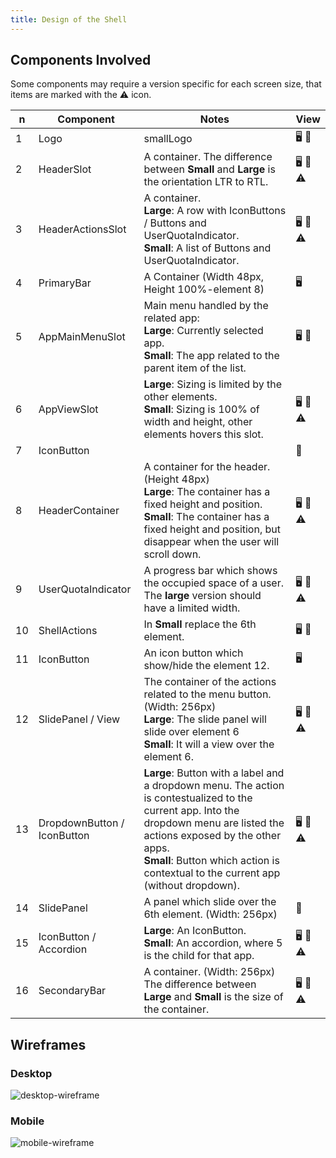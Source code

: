 ```yaml
---
title: Design of the Shell
---
```


## Components Involved

Some components may require a version specific for each screen size, that items are marked with the ⚠️ icon.

| n | Component | Notes | View |
|---|-----------|-------|------|
| 1 | Logo | smallLogo | 🖥️ 📱 |
| 2 | HeaderSlot | A container. The difference between **Small** and **Large** is the orientation LTR to RTL. | 🖥️ 📱 ⚠️ |
| 3 | HeaderActionsSlot | A container. <br> **Large**: A row with IconButtons / Buttons and UserQuotaIndicator. <br> **Small**: A list of Buttons and UserQuotaIndicator. | 🖥️ 📱 ⚠️ |
| 4 | PrimaryBar | A Container (Width 48px, Height 100%-element 8) | 🖥️ |
| 5 | AppMainMenuSlot | Main menu handled by the related app: <br> **Large**: Currently selected app. <br> **Small**: The app related to the parent item of the list. | 🖥️ 📱 |
| 6 | AppViewSlot | **Large**: Sizing is limited by the other elements. <br> **Small**: Sizing is 100% of width and height, other elements hovers this slot. | 🖥️ 📱 ⚠️ |
| 7 | IconButton || 📱 |
| 8 | HeaderContainer | A container for the header. (Height 48px) <br> **Large**: The container has a fixed height and position. <br> **Small**: The container has a fixed height and position, but disappear when the user will scroll down. | 🖥️ 📱 ⚠️ |
| 9 | UserQuotaIndicator |  A progress bar which shows the occupied space of a user. <br> The **large** version should have a limited width. | 🖥️ 📱 ⚠️ |
| 10 | ShellActions | In **Small** replace the 6th element. | 🖥️ 📱 |
| 11 | IconButton | An icon button which show/hide the element 12. | 🖥️ |
| 12 | SlidePanel / View | The container of the actions related to the menu button. (Width: 256px)<br> **Large**: The slide panel will slide over element 6 <br> **Small**: It will a view over the element 6. | 🖥️ 📱 ⚠️ |
| 13 | DropdownButton / IconButton | **Large**: Button with a label and a dropdown menu. The action is contestualized to the current app. Into the dropdown menu are listed the actions exposed by the other apps. <br> **Small**: Button which action is contextual to the current app (without dropdown). | 🖥️ 📱 ⚠️ |
| 14 | SlidePanel | A panel which slide over the 6th element. (Width: 256px) | 📱 |
| 15 | IconButton / Accordion | **Large**: An IconButton. <br> **Small**: An accordion, where 5 is the child for that app. | 🖥️ 📱 ⚠️ |
| 16 | SecondaryBar | A container. (Width: 256px) The difference between **Large** and **Small** is the size of the container. | 🖥️ 📱 ⚠️ |

## Wireframes

### Desktop

![desktop-wireframe](assets/design/shell/desktop.png)

### Mobile

![mobile-wireframe](assets/design/shell/mobile.png)
